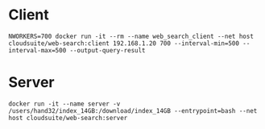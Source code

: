 # Client

`
NWORKERS=700
docker run -it --rm --name web_search_client --net host cloudsuite/web-search:client 192.168.1.20 700 --interval-min=500 --interval-max=500 --output-query-result
`

# Server

`
docker run -it --name server -v /users/hand32/index_14GB:/download/index_14GB --entrypoint=bash --net host cloudsuite/web-search:server
`